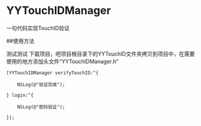 # YYTouchIDManager

一句代码实现TouchID验证

##使用方法

测试测试
下载项目，吧项目根目录下的YYTouchID文件夹拷贝到项目中，在需要使用的地方添加头文件“YYTouchIDManager.h”

	
	[YYTouchIDManager verifyTouchID:^{
       
        NSLog(@"验证完成");
        
    } login:^{
        
        NSLog(@"密码验证");
        
    }];

